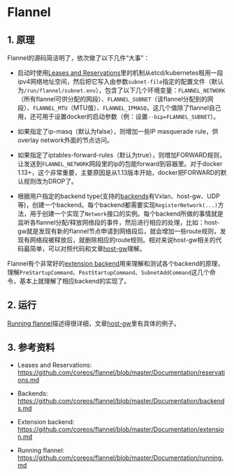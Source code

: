 # Flannel

## 1. 原理

Flannel的源码简洁明了，依次做了以下几件“大事”：

* 启动时使用[Leases and Reservations](https://github.com/coreos/flannel/blob/master/Documentation/reservations.md)里的机制从etcd/kubernetes租用一段ipv4网络地址空间，然后把它写入由参数`subnet-file`指定的配置文件（默认为`/run/flannel/subnet.env`），包含了以下几个环境变量：`FLANNEL_NETWORK`（所有flannel可供分配的网段）、`FLANNEL_SUBNET`（该flannel分配到的网段）、`FLANNEL_MTU`（MTU值）、`FLANNEL_IPMASQ`，这几个值除了flannel自己用，还可用于设置docker的启动参数（例：设置`--bip=FLANNEL_SUBNET`）。

* 如果指定了ip-masq（默认为false），则增加一些IP masquerade rule，供overlay network外面的节点访问。
* 如果指定了iptables-forward-rules（默认为true），则增加FORWARD规则，让发送到`FLANNEL_NETWORK`网段里的ip的包能forward到容器里。对于docker 1.13+，这个非常重要，主要原因是从1.13版本开始，docker把FORWARD的默认规则改为DROP了。
* 根据用户指定的backend type(支持的[backends](https://github.com/coreos/flannel/blob/master/Documentation/backends.md)有Vxlan、host-gw、UDP等)，创建一个backend。每个backend都需要实现`RegisterNetwork(...)`方法，用于创建一个实现了`Network`接口的实例。每个backend所做的事情就是监听各flannel分配/释放网络段的事件，然后进行相应的处理，比如：host-gw就是发现有新的flannel节点申请到网络段后，就会增加一些route规则，发现有网络段被释放后，就删除相应的route规则。相对来说host-gw相关的代码最简单，可以对照代码和文章[host-gw](./host-gw.md)理解。

Flannel有个非常好的[extension backend](https://github.com/coreos/flannel/blob/master/Documentation/extension.md)用来理解和测试各个backend的原理，理解`PreStartupCommand`、`PostStartupCommand`、`SubnetAddCommand`这几个命令，基本上就理解了相应backend的实现了。

## 2. 运行

[Running flannel](https://github.com/coreos/flannel/blob/master/Documentation/running.md)描述得很详细，文章[host-gw](./host-gw.md)里有具体的例子。

## 3. 参考资料

* Leases and Reservations: https://github.com/coreos/flannel/blob/master/Documentation/reservations.md

* Backends: https://github.com/coreos/flannel/blob/master/Documentation/backends.md
* Extension backend: https://github.com/coreos/flannel/blob/master/Documentation/extension.md
* Running flannel: https://github.com/coreos/flannel/blob/master/Documentation/running.md